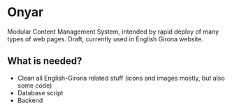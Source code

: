 # Onyar
Modular Content Management System, intended by rapid deploy of many types of web pages. Draft, currently used in English Girona website.

## What is needed?

* Clean all English-Girona related stuff (icons and images mostly, but also some code)
* Database script
* Backend
